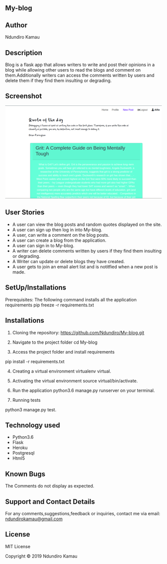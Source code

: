 ## My-blog

## Author
Ndundiro Kamau

## Description
Blog is a flask app that allows writers to write and post their opinions in a blog while allowing other users to read the blogs and comment on them.Additionally writers can access the comments written by users and delete them if they find them insulting or degrading.

## Screenshot
<img src="https://github.com/Ndundiro/my-blog/blob/master/My-blog.png" width="1000">


## User Stories
* A user can view the blog posts and random quotes displayed on the site.
* A user can sign up then log in into My-blog.
* A user, can write a comment on the blog posts.
* A user can create a blog from the application.
* A user can sign in to My-blog.
* A writer can delete comments written by users if they find them insulting or degrading.
* A Writer can update or delete blogs they  have created.
* A user gets to join an email alert list and is notitfied when a new post is made.

## SetUp/Installations

Prerequisites:
The following command installs all the application requirements
pip freeze -r requirements.txt

## Installations

1. Cloning the repository:
https://github.com/Ndundiro/My-blog.git

2. Navigate to the project folder 
cd My-blog

3. Access the project folder and install requirements
 
pip install -r requirements.txt

4. Creating a virtual environment
virtualenv virtual.

5. Activating the virtual environment
source virtual/bin/activate.

6. Run the application 
python3.6 manage.py runserver on your terminal.

7. Running tests

python3 manage.py test.


## Technology used

* Python3.6
* Flask
* Heroku
* Postgresql
* Html5

## Known Bugs

The Comments do not display as expected.

## Support and Contact Details
For any comments,suggestions,feedback or inquiries, contact me via email: ndundirokamau@gmail.com

## License
MIT License

Copyright © 2019 Ndundiro Kamau
